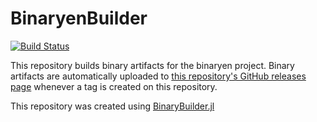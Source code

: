 # BinaryenBuilder

[![Build Status](https://travis-ci.org/MikeInnes/BinaryenBuilder.svg?branch=master)](https://travis-ci.org/MikeInnes/BinaryenBuilder)

This repository builds binary artifacts for the binaryen project. Binary artifacts are automatically uploaded to
[this repository's GitHub releases page](https://github.com/MikeInnes/BinaryenBuilder/releases) whenever a tag is created
on this repository.

This repository was created using [BinaryBuilder.jl](https://github.com/JuliaPackaging/BinaryBuilder.jl)
